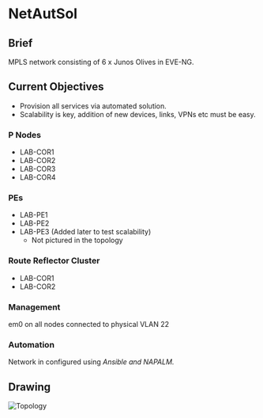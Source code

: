 # NetAutSol

## Brief
MPLS network consisting of 6 x Junos Olives in EVE-NG.

## Current Objectives
* Provision all services via automated solution.
* Scalability is key, addition of new devices, links, VPNs etc must be easy.

### P Nodes
* LAB-COR1
* LAB-COR2
* LAB-COR3
* LAB-COR4

### PEs
* LAB-PE1
* LAB-PE2
* LAB-PE3 (Added later to test scalability)
  * Not pictured in the topology

### Route Reflector Cluster
* LAB-COR1
* LAB-COR2

### Management
em0 on all nodes connected to physical VLAN 22

### Automation
Network in configured using *Ansible and NAPALM.*

## Drawing
![Topology](https://i.imgur.com/fTlCm8y.png)
